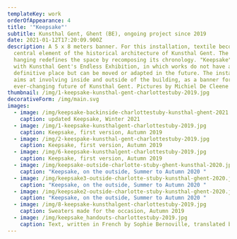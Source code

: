 ```yaml
---
templateKey: work
orderOfAppearance: 4
title: '"Keepsake"'
subtitle: Kunsthal Gent, Ghent (BE), ongoing project since 2019
date: 2021-01-12T17:20:09.900Z
description: A 5 x 8 meters banner. For this installation, textile becomes a
  central element of the historical architecture of Kunsthal Gent. The mural
  hanging redefines the space by recomposing its chronology. "Keepsake" ties in
  with Kunsthal Gent's Endless Exhibition, in which works do not have a
  definitive place but can be moved or adapted in the future. The installation
  aims at involving inside and outside of the building, as a banner for the
  ever-changing future of Kunsthal Gent. Pictures by Michiel De Cleene
thumbnail: /img/1-keepsake-kunsthal-gent-charlottestuby-2019.jpg
decorativeForm: /img/main.svg
images:
  - image: /img/keepsake-backinside-charlottestuby-kunsthal-ghent-2021.jpg
    caption: updated Keepsake, Winter 2021
  - image: /img/1-keepsake-kunsthalgent-charlottestuby-2019.jpg
    caption: Keepsake, first version, Autumn 2019
  - image: /img/2-keespake-kunsthal-gent-charlottestuby-2019.jpg
    caption: Keepsake, first version, Autumn 2019
  - image: /img/6-keepsake-kunsthalgent-charlottestuby-2019.jpg
    caption: Keepsake, first version, Autumn 2019
  - image: /img/keepsake-outside-charlotte-stuby-ghent-kunsthal-2020.jpg
    caption: "Keepsake, on the outside, Summer to Autumn 2020 "
  - image: /img/keepsake3-outside-charlotte-stuby-kunsthal-ghent-2020.jpg
    caption: "Keepsake, on the outside, Summer to Autumn 2020 "
  - image: /img/keepsake2-outside-charlotte-stuby-kunsthal-ghent-2020.jpg
    caption: "Keepsake, on the outside, Summer to Autumn 2020 "
  - image: /img/8-keepsake-kunsthalgent-charlottestuby-2019.jpg
    caption: Sweaters made for the occasion, Autumn 2019
  - image: /img/keepsake_handouts-charlottestuby-2019.jpg
    caption: Text, written in French by Sophie Bernoville, translated by Céline Burnand
---
```

